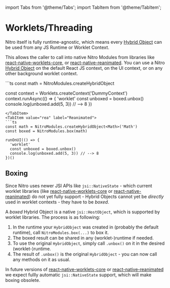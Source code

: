 ---
---

import Tabs from '@theme/Tabs';
import TabItem from '@theme/TabItem';

# Worklets/Threading

Nitro itself is fully runtime-agnostic, which means every [Hybrid Object](hybrid-object) can be used from any JS Runtime or Worklet Context.

This allows the caller to call into native Nitro Modules from libraries like [react-native-worklets-core](https://github.com/margelo/react-native-worklets-core), or [react-native-reanimated](https://github.com/software-mansion/react-native-reanimated).
You can use a Nitro [Hybrid Object](hybrid-object) on the default React JS context, on the UI context, or on any other background worklet context.

<Tabs groupId="worklet-library">
  <TabItem value="rnwc" label="Worklets Core" default>
  ```ts
  const math = NitroModules.createHybridObject<Math>('Math')
  const boxed = NitroModules.box(math)

  const context = Worklets.createContext('DummyContext')
  context.runAsync(() => {
    'worklet'
    const unboxed = boxed.unbox()
    console.log(unboxed.add(5, 3)) // --> 8
  })
  ```
  </TabItem>
  <TabItem value="rea" label="Reanimated">
  ```ts
  const math = NitroModules.createHybridObject<Math>('Math')
  const boxed = NitroModules.box(math)

  runOnUI(() => {
    'worklet'
    const unboxed = boxed.unbox()
    console.log(unboxed.add(5, 3)) // --> 8
  })()
  ```
  </TabItem>
</Tabs>

## Boxing

Since Nitro uses newer JSI APIs like `jsi::NativeState` - which current worklet libraries (like [react-native-worklets-core](https://github.com/margelo/react-native-worklets-core) or [react-native-reanimated](https://github.com/software-mansion/react-native-reanimated)) do not yet fully support - Hybrid Objects cannot yet be _directly_ used in worklet contexts - they have to be _boxed_.

A _boxed_ Hybrid Object is a native `jsi::HostObject`, which is supported by worklet libraries. The process is as following:

1. In the runtime your `HybridObject` was created in (probably the default runtime), call `NitroModules.box(...)` to box it.
2. The boxed result can be shared in any (worklet-)runtime if needed.
3. To use the original `HybridObject`, simply call `.unbox()` on it in the desired (worklet-)runtime.
4. The result of `.unbox()` is the original `HybridObject` - you can now call any methods on it as usual.

In future versions of [react-native-worklets-core](https://github.com/margelo/react-native-worklets-core) or [react-native-reanimated](https://github.com/software-mansion/react-native-reanimated) we expect fullly automatic `jsi::NativeState` support, which will make boxing obsolete.
